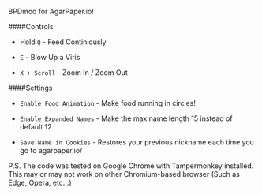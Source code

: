 BPDmod for AgarPaper.io!

####Controls

* Hold `Q` - Feed Continiously

* `E` - Blow Up a Viris

* `X + Scroll` - Zoom In / Zoom Out

####Settings

* `Enable Food Animation` - Make food running in circles!

* `Enable Expanded Names` - Make the max name length 15 instead of default 12

* `Save Name in Cookies` - Restores your previous nickname each time you go to agarpaper.io/

P.S. The code was tested on Google Chrome with Tampermonkey installed. This may or may not work on other Chromium-based browser (Such as Edge, Opera, etc...)
